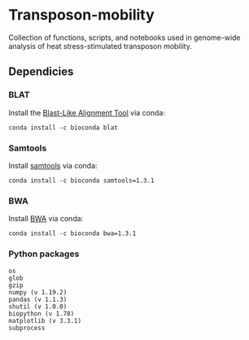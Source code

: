 # Transposon-mobility
Collection of functions, scripts, and notebooks used in genome-wide analysis of heat stress-stimulated transposon mobility.

## Dependicies

### BLAT
Install the [Blast-Like Alignment Tool](https://genome.cshlp.org/content/12/4/656.long) via conda:

    conda install -c bioconda blat
    
### Samtools
Install [samtools](www.htslib.org) via conda:

    conda install -c bioconda samtools=1.3.1 

### BWA
Install [BWA](http://bio-bwa.sourceforge.net/) via conda:

    conda install -c bioconda bwa=1.3.1

### Python packages
    
    os 
    glob
    gzip
    numpy (v 1.19.2)
    pandas (v 1.1.3)
    shutil (v 1.0.0)
    biopython (v 1.78)
    matplotlib (v 3.3.1)
    subprocess